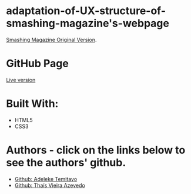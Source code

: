 # adaptation-of-UX-structure-of-smashing-magazine's-webpage

<a href="https://www.smashingmagazine.com/2019/07/desktop-wallpaper-calendars-august-2019/">Smashing Magazine Original Version</a>.<br>

# GitHub Page

<a href="https://raw.githack.com/lekegitrepo/smashing-magazine-ux-structure/nav/index.html">Live version</a>


# Built With:

* HTML5
* CSS3



# Authors - click on the links below to see the authors' github.
* <a href="https://github.com/lekegitrepo"> Github: Adeleke Temitayo</a>
* <a href="https://github.com/thsvr"> Github: Thaís Vieira Azevedo</a>

